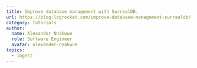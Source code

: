 ```yaml
---
title: Improve database management with SurrealDB.
url: https://blog.logrocket.com/improve-database-management-surrealdb/
category: Tutorials
author:
  name: Alexander Nnakwue
  role: Software Engineer
  avatar: alexander-nnakwue
topics:
  - ingest
---
```


